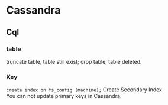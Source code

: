 # Cassandra
## Cql
### table
truncate table, table still exist; drop table, table deleted. 
### Key
`create index on fs_config (machine);` Create Secondary Index  
You can not update primary keys in Cassandra.  
